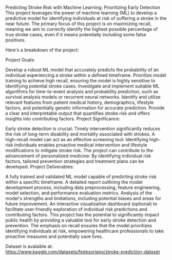 Predicting Stroke Risk with Machine Learning: Prioritizing Early Detection
This project leverages the power of machine learning (ML) to develop a predictive model for identifying individuals at risk of suffering a stroke in the near future. The primary focus of this project is on maximizing recall, meaning we aim to correctly identify the highest possible percentage of true stroke cases, even if it means potentially including some false positives.

Here's a breakdown of the project:

Project Goals:

Develop a robust ML model that accurately predicts the probability of an individual experiencing a stroke within 
a defined timeframe.
Prioritize model training to achieve high recall, ensuring the model is highly sensitive to identifying potential stroke cases.
Investigate and implement suitable ML algorithms for time-to-event analysis and probability prediction, such as survival analysis models or recurrent neural networks.
Identify and utilize relevant features from patient medical history, demographics, lifestyle factors, and potentially genetic information for accurate prediction.
Provide a clear and interpretable output that quantifies stroke risk and offers insights into contributing factors.
Project Significance:

Early stroke detection is crucial: Timely intervention significantly reduces the risk of long-term disability and mortality associated with strokes.
A high-recall model can act as an effective screening tool: Identifying high-risk individuals enables proactive medical intervention and lifestyle modifications to mitigate stroke risk.
The project can contribute to the advancement of personalized medicine: By identifying individual risk factors, tailored prevention strategies and treatment plans can be developed.
Project Deliverables:

A fully trained and validated ML model capable of predicting stroke risk within a specific timeframe.
A detailed report outlining the model development process, including data preprocessing, feature engineering, model selection, and performance evaluation metrics.
Analysis of the model's strengths and limitations, including potential biases and areas for future improvement.
An interactive visualization dashboard (optional) to facilitate user-friendly exploration of individual risk predictions and contributing factors.
This project has the potential to significantly impact public health by providing a valuable tool for early stroke detection and prevention. The emphasis on recall ensures that the model prioritizes identifying individuals at risk, empowering healthcare professionals to take proactive measures and potentially save lives.

Dataset is avalaible at: https://www.kaggle.com/datasets/fedesoriano/stroke-prediction-dataset
